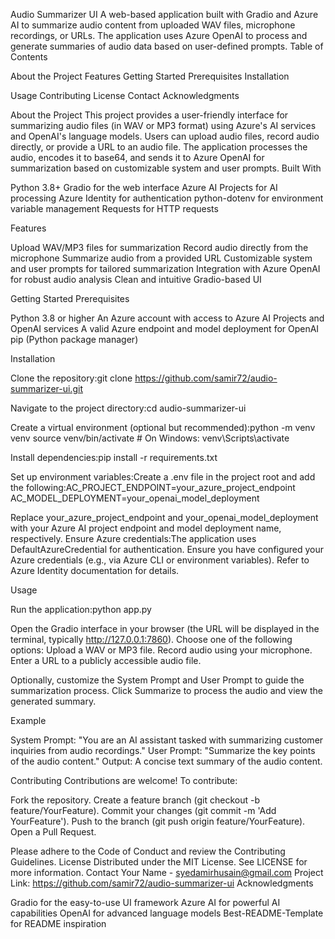 Audio Summarizer UI
A web-based application built with Gradio and Azure AI to summarize audio content from uploaded WAV files, microphone recordings, or URLs. The application uses Azure OpenAI to process and generate summaries of audio data based on user-defined prompts.
Table of Contents

About the Project
Features
Getting Started
Prerequisites
Installation


Usage
Contributing
License
Contact
Acknowledgments

About the Project
This project provides a user-friendly interface for summarizing audio files (in WAV or MP3 format) using Azure's AI services and OpenAI's language models. Users can upload audio files, record audio directly, or provide a URL to an audio file. The application processes the audio, encodes it to base64, and sends it to Azure OpenAI for summarization based on customizable system and user prompts.
Built With

Python 3.8+
Gradio for the web interface
Azure AI Projects for AI processing
Azure Identity for authentication
python-dotenv for environment variable management
Requests for HTTP requests

Features

Upload WAV/MP3 files for summarization
Record audio directly from the microphone
Summarize audio from a provided URL
Customizable system and user prompts for tailored summarization
Integration with Azure OpenAI for robust audio analysis
Clean and intuitive Gradio-based UI

Getting Started
Prerequisites

Python 3.8 or higher
An Azure account with access to Azure AI Projects and OpenAI services
A valid Azure endpoint and model deployment for OpenAI
pip (Python package manager)

Installation

Clone the repository:git clone https://github.com/samir72/audio-summarizer-ui.git


Navigate to the project directory:cd audio-summarizer-ui


Create a virtual environment (optional but recommended):python -m venv venv
source venv/bin/activate  # On Windows: venv\Scripts\activate


Install dependencies:pip install -r requirements.txt


Set up environment variables:Create a .env file in the project root and add the following:AC_PROJECT_ENDPOINT=your_azure_project_endpoint
AC_MODEL_DEPLOYMENT=your_openai_model_deployment

Replace your_azure_project_endpoint and your_openai_model_deployment with your Azure AI project endpoint and model deployment name, respectively.
Ensure Azure credentials:The application uses DefaultAzureCredential for authentication. Ensure you have configured your Azure credentials (e.g., via Azure CLI or environment variables). Refer to Azure Identity documentation for details.

Usage

Run the application:python app.py


Open the Gradio interface in your browser (the URL will be displayed in the terminal, typically http://127.0.0.1:7860).
Choose one of the following options:
Upload a WAV or MP3 file.
Record audio using your microphone.
Enter a URL to a publicly accessible audio file.


Optionally, customize the System Prompt and User Prompt to guide the summarization process.
Click Summarize to process the audio and view the generated summary.

Example

System Prompt: "You are an AI assistant tasked with summarizing customer inquiries from audio recordings."
User Prompt: "Summarize the key points of the audio content."
Output: A concise text summary of the audio content.

Contributing
Contributions are welcome! To contribute:

Fork the repository.
Create a feature branch (git checkout -b feature/YourFeature).
Commit your changes (git commit -m 'Add YourFeature').
Push to the branch (git push origin feature/YourFeature).
Open a Pull Request.

Please adhere to the Code of Conduct and review the Contributing Guidelines.
License
Distributed under the MIT License. See LICENSE for more information.
Contact
Your Name - syedamirhusain@gmail.com
Project Link: https://github.com/samir72/audio-summarizer-ui
Acknowledgments

Gradio for the easy-to-use UI framework
Azure AI for powerful AI capabilities
OpenAI for advanced language models
Best-README-Template for README inspiration

